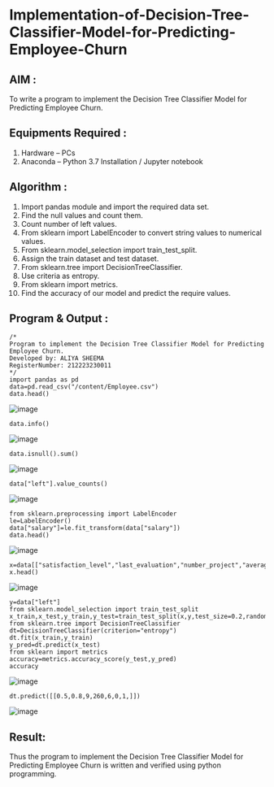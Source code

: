 # Implementation-of-Decision-Tree-Classifier-Model-for-Predicting-Employee-Churn

## AIM :
To write a program to implement the Decision Tree Classifier Model for Predicting Employee Churn.

## Equipments Required :
1. Hardware – PCs
2. Anaconda – Python 3.7 Installation / Jupyter notebook

## Algorithm :
1. Import pandas module and import the required data set.
2. Find the null values and count them.
3. Count number of left values.
4. From sklearn import LabelEncoder to convert string values to numerical values.
5. From sklearn.model_selection import train_test_split.
6. Assign the train dataset and test dataset.
7. From sklearn.tree import DecisionTreeClassifier.
8. Use criteria as entropy.
9. From sklearn import metrics.
10. Find the accuracy of our model and predict the require values.

## Program & Output :
```
/*
Program to implement the Decision Tree Classifier Model for Predicting Employee Churn.
Developed by: ALIYA SHEEMA
RegisterNumber: 212223230011
*/
import pandas as pd
data=pd.read_csv("/content/Employee.csv")
data.head()
```

![image](https://github.com/user-attachments/assets/0dd52c9e-4216-4024-bbda-887d88f6cdf5)

```
data.info()
```

![image](https://github.com/user-attachments/assets/bab9a236-6f0d-4c95-ac1c-b64b9275800a)

```
data.isnull().sum()
```

![image](https://github.com/user-attachments/assets/3ad5ef0c-8fcf-4e03-a2e6-3d776332c90a)

```
data["left"].value_counts()
```

![image](https://github.com/user-attachments/assets/754e13ef-6ac7-4ee9-90f9-9e1cee383026)

```
from sklearn.preprocessing import LabelEncoder
le=LabelEncoder()
data["salary"]=le.fit_transform(data["salary"])
data.head()
```

![image](https://github.com/user-attachments/assets/31ea068f-9cf9-488e-963b-f6abaa34638d)

```
x=data[["satisfaction_level","last_evaluation","number_project","average_montly_hours","Work_accident","promotion_last_5years","salary"]]
x.head()
```

![image](https://github.com/user-attachments/assets/2d1eb539-2fd4-4bae-b007-9156d7e60791)

```
y=data["left"]
from sklearn.model_selection import train_test_split
x_train,x_test,y_train,y_test=train_test_split(x,y,test_size=0.2,random_state=1)
from sklearn.tree import DecisionTreeClassifier
dt=DecisionTreeClassifier(criterion="entropy")
dt.fit(x_train,y_train)
y_pred=dt.predict(x_test)
from sklearn import metrics
accuracy=metrics.accuracy_score(y_test,y_pred)
accuracy
```

![image](https://github.com/user-attachments/assets/580cf1fe-306b-4ff2-92fa-8863f1ed93de)

```
dt.predict([[0.5,0.8,9,260,6,0,1,]])
```

![image](https://github.com/user-attachments/assets/435bcfcb-1077-40df-81ff-ddf0bd29ea68)


## Result:
Thus the program to implement the  Decision Tree Classifier Model for Predicting Employee Churn is written and verified using python programming.
